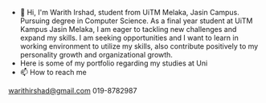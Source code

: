 - 👋 Hi, I'm Warith Irshad, student from UiTM Melaka, Jasin Campus. Pursuing degree in Computer Science. As a final year student at UiTM Kampus Jasin Melaka, I am eager to tackling new challenges and expand my skills. I am seeking opportunities and I want to learn in working environment to utilize my skills, also contribute positively to my personality growth and organizational growth.
-  Here is some of my portfolio regarding my studies at Uni
- 📫 How to reach me 

warithirshad@gmail.com
019-8782987

<!---
warithirshad/warithirshad is a ✨ special ✨ repository because its `README.md` (this file) appears on your GitHub profile.
You can click the Preview link to take a look at your changes.
--->
